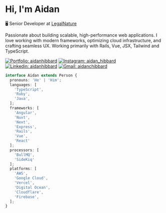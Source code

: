 # Hi, I'm Aidan

🖥️ Senior Developer at [LegalNature](https://www.legalnature.com/)

Passionate about building scalable, high-performance web applications. I love working with modern frameworks, optimizing cloud infrastructure, and crafting seamless UX. Working primarily with Rails, Vue, JSX, Tailwind and TypeScript.

[![Portfolio: aidanhibbard](https://img.shields.io/badge/Portfolio-20B2AA?style=for-the-badge&logo=nuxt)](https://aidanhibbard.dev/)
[![Instagram: aidan_hibbard](https://img.shields.io/badge/Instagram-E4405F?style=for-the-badge&logo=instagram&logoColor=white)](https://www.instagram.com/aidan_hibbard/)
[![Linkedin: aidanhibbard](https://img.shields.io/badge/LinkedIn-0077B5?style=for-the-badge&logo=linkedin&logoColor=white)](https://www.linkedin.com/in/aidan-hibbard/)
[![Gmail: aidanchibbard](https://img.shields.io/badge/Gmail-D14836?style=for-the-badge&logo=gmail&logoColor=white)](mailto:aidanchibbard@gmail.com)

```typescript
interface Aidan extends Person {
  pronouns: 'He' | 'Him';
  languages: [
    'TypeScript',
    'Ruby',
    'Java',
  ];
  frameworks: [
    'Angular',
    'Nuxt',
    'Next',
    'Express',
    'Rails',
    'Vue',
    'React'
  ];
  processors: [
    'BullMQ',
    'SideKiq'
  ];
  platforms: [
    'AWS',
    'Google Cloud',
    'Vercel',
    'Digital Ocean',
    'Cloudflare',
    'Firebase',
  ];
}
```
